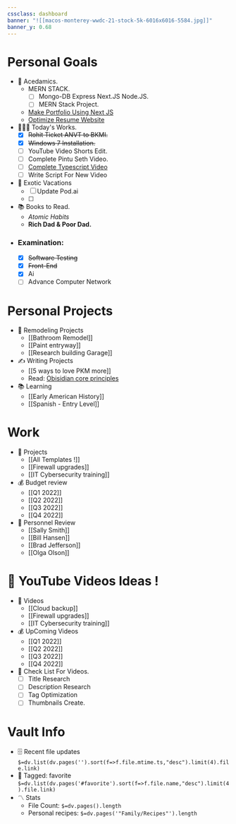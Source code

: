 ```yaml
---
cssclass: dashboard
banner: "![[macos-monterey-wwdc-21-stock-5k-6016x6016-5584.jpg]]"
banner_y: 0.68
---
```

# Personal Goals
- 🏈 Acedamics.
	- MERN STACK.
		- [ ] Mongo-DB Express Next.JS Node.JS.
		- [ ] MERN Stack Project.
	- [Make Portfolio Using Next JS](https://ranjansharma.tech)
	- [Optimize Resume Website](https://www.resume.ranjansharma.tech/)
- 👨‍👩‍👦 Today's Works.
	- [x] ~~Rohit Ticket ANVT to BKMI.~~
	- [x] ~~Windows 7 Installation.~~
	- [ ] YouTube Video Shorts Edit.
	- [ ] Complete Pintu Seth Video.
	- [ ] [Complete Typescript Video](https://www.youtube.com/watch?v=F5pjG-sP0c8&t=4229&ab_channel=Coder%27sGyan)
	- [ ] Write Script For New Video
- 🌅 Exotic Vacations 
	- [ ] Update Pod.ai
	- [ ]   
- 📚 Books to Read.
	- *Atomic Habits*
	- **Rich Dad & Poor Dad.**
-  ### Examination:
	- [x] ~~Software Testing~~
	- [x] ~~Front-End~~ 
	- [x] Ai
	- [ ] Advance Computer Network

 # Personal Projects
- 🏡 Remodeling Projects
	- [[Bathroom Remodel]]
	- [[Paint entryway]]
	- [[Research building Garage]] 
 - ✍️ Writing Projects
	- [[5 ways to love PKM more]]
	- Read: [Obisidian core principles](https://tfthacker.medium.com/obsidian-understanding-its-core-design-principles-7f3fafbd6e36)
- 📚 Learning
	- [[Early American History]]
	- [[Spanish - Entry Level]]

# Work
- 💼 Projects
	- [[All Templates !]]
	- [[Firewall upgrades]]
	- [[IT Cybersecurity training]]
- 💰 Budget review
	- [[Q1 2022]]
	- [[Q2 2022]]
	- [[Q3 2022]]
	- [[Q4 2022]]
- 👥 Personnel Review
	- [[Sally Smith]]
	- [[Bill Hansen]]
	- [[Brad Jefferson]]
	- [[Olga Olson]]

# 🎥 YouTube Videos Ideas !
- 💼 Videos
	- [[Cloud backup]]
	- [[Firewall upgrades]]
	- [[IT Cybersecurity training]]
- 💰 UpComing Videos
	- [[Q1 2022]]
	- [[Q2 2022]]
	- [[Q3 2022]]
	- [[Q4 2022]]
- 👥 Check List For Videos.
	- [ ] Title Research
	- [ ] Description Research
	- [ ] Tag Optimization
	- [ ] Thumbnails Create.

# Vault Info
- 🗄️ Recent file updates
 `$=dv.list(dv.pages('').sort(f=>f.file.mtime.ts,"desc").limit(4).file.link)`
- 🔖 Tagged:  favorite 
 `$=dv.list(dv.pages('#favorite').sort(f=>f.file.name,"desc").limit(4).file.link)`
- 〽️ Stats
	-  File Count: `$=dv.pages().length`
	-  Personal recipes: `$=dv.pages('"Family/Recipes"').length`